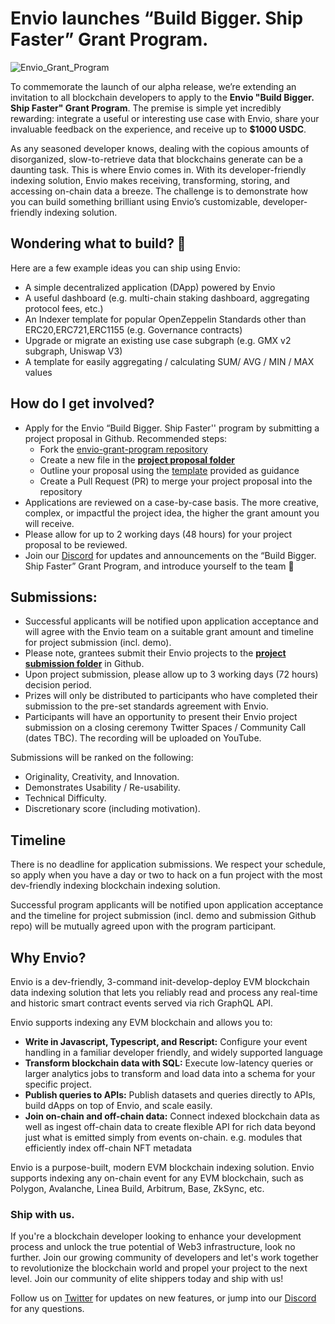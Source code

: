 # Envio launches “Build Bigger. Ship Faster” Grant Program.

![Envio_Grant_Program](https://github.com/Float-Capital/envio-grant-program/assets/102967165/d2e698a2-9799-4618-b33c-e09612fb9e3f)

​​To commemorate the launch of our alpha release, we’re extending an invitation to all blockchain developers to apply to the **Envio "Build Bigger. Ship Faster" Grant Program**. The premise is simple yet incredibly rewarding: integrate a useful or interesting use case with Envio, share your invaluable feedback on the experience, and receive up to **$1000 USDC**.

As any seasoned developer knows, dealing with the copious amounts of disorganized, slow-to-retrieve data that blockchains generate can be a daunting task. This is where Envio comes in. With its developer-friendly indexing solution, Envio makes receiving, transforming, storing, and accessing on-chain data a breeze. The challenge is to demonstrate how you can build something brilliant using Envio’s customizable, developer-friendly indexing solution. 

## Wondering what to build? 👀

Here are a few example ideas you can ship using Envio:

- A simple decentralized application (DApp) powered by Envio
- A useful dashboard (e.g. multi-chain staking dashboard, aggregating protocol fees, etc.)
- An Indexer template for popular OpenZeppelin Standards other than ERC20,ERC721,ERC1155 (e.g. Governance contracts)
- Upgrade or migrate an existing use case subgraph (e.g. GMX v2 subgraph, Uniswap V3)
- A template for easily aggregating / calculating SUM/ AVG / MIN / MAX values

## How do I get involved?

- Apply for the Envio “Build Bigger. Ship Faster'' program [](https://forms.gle/jBBUxLVmCUafXxRh7)by submitting a project proposal in Github. Recommended steps:
    - Fork the [envio-grant-program repository](https://github.com/Float-Capital/envio-grant-program/tree/main)
    - Create a new file in the **[project proposal folder](https://github.com/Float-Capital/envio-grant-program/edit/main/project%20proposals/)**
    - Outline your proposal using the [template](https://github.com/Float-Capital/envio-grant-program/blob/main/project%20proposals/proposal%20template) provided as guidance
    - Create a Pull Request (PR) to merge your project proposal into the repository
- Applications are reviewed on a case-by-case basis. The more creative, complex, or impactful the project idea, the higher the grant amount you will receive.
- Please allow for up to 2 working days (48 hours) for your project proposal to be reviewed.
- Join our [Discord](https://discord.gg/mZHNWgNCAc) for updates and announcements on the “Build Bigger. Ship Faster” Grant Program, and introduce yourself to the team 👋

## Submissions:

- Successful applicants will be notified upon application acceptance and will agree with the Envio team on a suitable grant amount and timeline for project submission (incl. demo).
- Please note, grantees submit their Envio projects to the **[project submission folder](https://github.com/Float-Capital/envio-grant-program/tree/main/project%20submissions)** in Github.
- Upon project submission, please allow up to 3 working days (72 hours) decision period.
- Prizes will only be distributed to participants who have completed their submission to the pre-set standards agreement with Envio.
- Participants will have an opportunity to present their Envio project submission on a closing ceremony Twitter Spaces / Community Call (dates TBC). The recording will be uploaded on YouTube.

Submissions will be ranked on the following:

- Originality, Creativity, and Innovation.
- Demonstrates Usability / Re-usability.
- Technical Difficulty.
- Discretionary score (including motivation).

## Timeline

There is no deadline for application submissions. We respect your schedule, so apply when you have a day or two to hack on a fun project with the most dev-friendly indexing blockchain indexing solution.

Successful program applicants will be notified upon application acceptance and the timeline for project submission (incl. demo and submission Github repo) will be mutually agreed upon with the program participant.

## Why Envio?

Envio is a dev-friendly, 3-command init-develop-deploy EVM blockchain data indexing solution that lets you reliably read and process any real-time and historic smart contract events served via rich GraphQL API.

Envio supports indexing any EVM blockchain and allows you to:

- **Write in Javascript, Typescript, and Rescript:** Configure your event handling in a familiar developer friendly, and widely supported language
- **Transform blockchain data with SQL:** Execute low-latency queries or larger analytics jobs to transform and load data into a schema for your specific project.
- **Publish queries to APIs:** Publish datasets and queries directly to APIs, build dApps on top of Envio, and scale easily.
- **Join on-chain and off-chain data:** Connect indexed blockchain data as well as ingest off-chain data to create flexible API for rich data beyond just what is emitted simply from events on-chain. e.g. modules that efficiently index off-chain NFT metadata

Envio is a purpose-built, modern EVM blockchain indexing solution. Envio supports indexing any on-chain event for any EVM blockchain, such as Polygon, Avalanche, Linea Build, Arbitrum, Base, ZkSync, etc.

### **Ship with us.**

If you're a blockchain developer looking to enhance your development process and unlock the true potential of Web3 infrastructure, look no further. Join our growing community of developers and let's work together to revolutionize the blockchain world and propel your project to the next level. Join our community of elite shippers today and ship with us!

Follow us on [Twitter](https://twitter.com/envio_indexer) for updates on new features, or jump into our [Discord](https://discord.gg/mZHNWgNCAc) for any questions.
